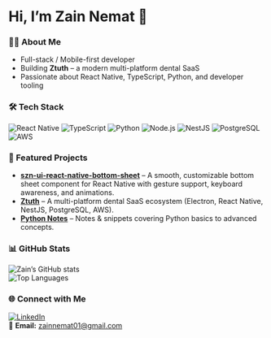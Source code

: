 # Hi, I’m Zain Nemat 👋

### 👨‍💻 About Me
- Full-stack / Mobile-first developer  
- Building **Ztuth** – a modern multi-platform dental SaaS  
- Passionate about React Native, TypeScript, Python, and developer tooling  

### 🛠️ Tech Stack
![React Native](https://img.shields.io/badge/React%20Native-61DAFB?logo=react&logoColor=black)
![TypeScript](https://img.shields.io/badge/TypeScript-3178c6?logo=typescript&logoColor=white)
![Python](https://img.shields.io/badge/Python-3776AB?logo=python&logoColor=white)
![Node.js](https://img.shields.io/badge/Node.js-339933?logo=node.js&logoColor=white)
![NestJS](https://img.shields.io/badge/NestJS-e0234e?logo=nestjs&logoColor=white)
![PostgreSQL](https://img.shields.io/badge/PostgreSQL-336791?logo=postgresql&logoColor=white)
![AWS](https://img.shields.io/badge/AWS-232F3E?logo=amazon-aws)

### 📌 Featured Projects
- [**szn-ui-react-native-bottom-sheet**](https://github.com/ZainNemat/szn-ui-react-native-bottom-sheet) – A smooth, customizable bottom sheet component for React Native with gesture support, keyboard awareness, and animations.  
- [**Ztuth**](https://ztuth.com) – A multi-platform dental SaaS ecosystem (Electron, React Native, NestJS, PostgreSQL, AWS).  
- [**Python Notes**](https://github.com/ZainNemat/Python-notes) – Notes & snippets covering Python basics to advanced concepts.  

### 📊 GitHub Stats
![Zain’s GitHub stats](https://github-readme-stats.vercel.app/api?username=ZainNemat&show_icons=true&theme=dark)  
![Top Languages](https://github-readme-stats.vercel.app/api/top-langs/?username=ZainNemat&layout=compact&theme=dark)

### 🌐 Connect with Me
[![LinkedIn](https://img.shields.io/badge/LinkedIn-0A66C2?logo=linkedin&logoColor=white)](https://www.linkedin.com/in/zain-nemat-77a820258/)  
📧 **Email:** zainnemat01@gmail.com
